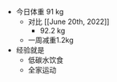 - 今日体重 91 kg
    - 对比 [[June 20th, 2022]]
        - 92.2 kg
    - 一周减重1.2kg
- 经验就是
    - 低碳水饮食
    - 全家运动
